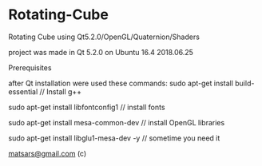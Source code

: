 # Rotating-Cube
Rotating Cube using Qt5.2.0/OpenGL/Quaternion/Shaders

project was made in Qt 5.2.0 on Ubuntu 16.4  2018.06.25

Prerequisites

after Qt installation were used these commands:
sudo apt-get install build-essential // Install g++

sudo apt-get install libfontconfig1  // install fonts

sudo apt-get install mesa-common-dev // install OpenGL libraries

sudo apt-get install libglu1-mesa-dev -y // sometime you need it

matsars@gmail.com (c)
